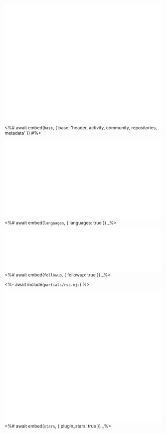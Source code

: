![base](.cache/base.svg)
<%# await embed(`base`, { base: 'header, activity, community, repositories, metadata' }) #%>

![languages](.cache/languages.svg)
<%# await embed(`languages`, { languages: true }) _%>

![followup](.cache/followup.svg)
<%# await embed(`followup`, { followup: true }) _%>

<%- await include(`partials/rss.ejs`) %>

![stars](.cache/stars.svg)
<%# await embed(`stars`, { plugin_stars: true }) _%>
